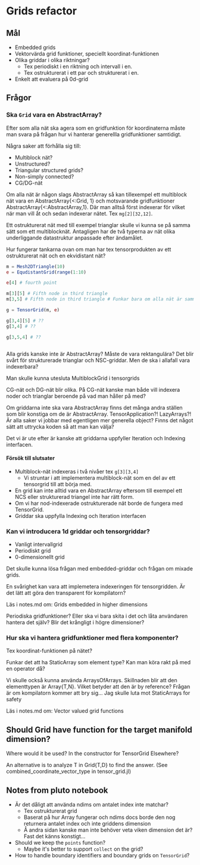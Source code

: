 # Grids refactor

## Mål
  * Embedded grids
  * Vektorvärda grid funktioner, speciellt koordinat-funktionen
  * Olika griddar i olika riktningar?
      * Tex periodiskt i en riktning och intervall i en.
      * Tex ostrukturerat i ett par och strukturerat i en.
  * Enkelt att evaluera på 0d-grid

## Frågor


### Ska `Grid` vara en AbstractArray?
Efter som alla nät ska agera som en gridfunktion för koordinaterna måste man
svara på frågan hur vi hanterar generellla gridfunktioner samtidigt.

Några saker att förhålla sig till:
  - Multiblock nät?
  - Unstructured?
  - Triangular structured grids?
  - Non-simply connected?
  - CG/DG-nät


Om alla nät är någon slags AbstractArray så kan tillexempel ett multiblock nät vara en AbstractArray{<:Grid, 1} och motsvarande gridfunktioner AbstractArray{<:AbstractArray,1}.
Där man alltså först indexerar för vilket när man vill åt och sedan indexerar nätet. Tex `mg[2][32,12]`.

Ett ostrukturerat nät med till exempel trianglar skulle vi kunna se på samma sätt som ett multiblocknät. Antagligen har de två typerna av nät olika underliggande datastruktur anpassade efter ändamålet.

Hur fungerar tankarna ovan om man har tex tensorprodukten av ett ostrukturerat nät och en ekvidistant nät?
```julia
m = Mesh2DTriangle(10)
e = EqudistantGrid(range(1:10)

e[4] # fourth point

m[3][5] # Fifth node in third triangle
m[3,5] # Fifth node in third triangle # Funkar bara om alla nät är samma, (stämmer inte i mb-fallet)

g = TensorGrid(m, e)

g[3,4][5] # ??
g[3,4] # ??

g[3,5,4] # ??



```

Alla grids kanske inte är AbstractArray? Måste de vara rektangulära? Det blir svårt för strukturerade trianglar och NSC-griddar. Men de ska i allafall vara indexerbara?

Man skulle kunna utesluta MultiblockGrid i tensorgrids

CG-nät och DG-nät blir olika.
På CG-nät kanske man både vill indexera noder och trianglar beroende på vad man håller på med?


Om griddarna inte ska vara AbstractArray finns det många andra ställen som blir konstiga om de är AbstractArray. TensorApplication?! LazyArrays?! Är alla saker vi jobbar med egentligen mer generella object? Finns det något sätt att uttrycka koden så att man kan välja?


Det vi är ute efter är kanske att griddarna uppfyller Iteration och Indexing interfacen.

#### Försök till slutsater
 * Multiblock-nät indexeras i två nivåer tex `g[3][3,4]`
     * Vi struntar i att implementera multiblock-nät som en del av ett tensorgrid till att börja med.
 * En grid kan inte alltid vara en AbstractArray eftersom till exempel ett NCS eller strukturerad triangel inte har rätt form.
 * Om vi har nod-indexerade ostrukturerade nät borde de fungera med TensorGrid.
 * Griddar ska uppfylla Indexing och Iteration interfacen

### Kan vi introducera 1d griddar och tensorgriddar?
  * Vanligt intervallgrid
  * Periodiskt grid
  * 0-dimensionellt grid

Det skulle kunna lösa frågan med embedded-griddar
och frågan om mixade grids.

En svårighet kan vara att implemetera indexeringen för tensorgridden. Är det
lätt att göra den transparent för kompilatorn?

Läs i notes.md om: Grids embedded in higher dimensions

Periodiska gridfunktioner? Eller ska vi bara skita i det och låta användaren
hantera det själv? Blir det krångligt i högre dimensioner?


### Hur ska vi hantera gridfunktioner med flera komponenter?
Tex koordinat-funktionen på nätet?

Funkar det att ha StaticArray som element type?
    Kan man köra rakt på med en operator då?

Vi skulle också kunna använda ArraysOfArrays. Skillnaden blir att den elementtypen är Array{T,N}. Vilket betyder att den är by reference?
    Frågan är om kompilatorn kommer att bry sig... Jag skulle luta mot StaticArrays for safety

Läs i notes.md om: Vector valued grid functions

## Should Grid have function for the target manifold dimension?
Where would it be used?
    In the constructor for TensorGrid
    Elsewhere?

An alternative is to analyze T in Grid{T,D} to find the answer. (See combined_coordinate_vector_type in tensor_grid.jl)


## Notes from pluto notebook
- Är det dåligt att använda ndims om antalet index inte matchar?
   - Tex ostrukturerat grid
   - Baserat på hur Array fungerar och ndims docs borde den nog returnera
     antalet index och inte griddens dimension
   - Å andra sidan kanske man inte behöver veta viken dimension det är? Fast det känns konstigt...
- Should we keep the `points` function?
   - Maybe it's better to support `collect` on the grid?
- How to handle boundary identifiers and boundary grids on `TensorGrid`?


